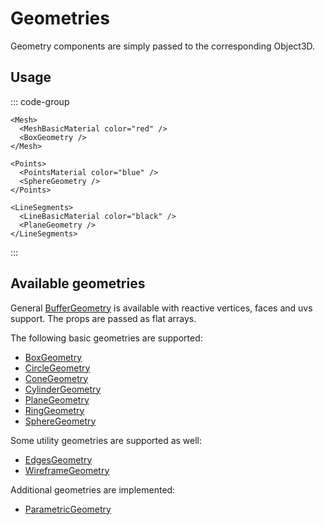 # Geometries

Geometry components are simply passed to the corresponding Object3D.

## Usage

::: code-group
```vue-html{3} [Mesh]
<Mesh>
  <MeshBasicMaterial color="red" />
  <BoxGeometry />
</Mesh>
```

```vue-html{3} [Points]
<Points>
  <PointsMaterial color="blue" />
  <SphereGeometry />
</Points>
```

```vue-html{3} [LineSegments]
<LineSegments>
  <LineBasicMaterial color="black" />
  <PlaneGeometry />
</LineSegments>
```
:::

## Available geometries

General [BufferGeometry](/components/Geometries/BufferGeometry) is available with reactive vertices, faces and uvs support. The props are passed as flat arrays.

The following basic geometries are supported:

- [BoxGeometry](components/Geometries/BoxGeometry)
- [CircleGeometry](components/Geometries/CircleGeometry)
- [ConeGeometry](components/Geometries/ConeGeometry)
- [CylinderGeometry](components/Geometries/CylinderGeometry)
- [PlaneGeometry](components/Geometries/PlaneGeometry)
- [RingGeometry](components/Geometries/RingGeometry)
- [SphereGeometry](components/Geometries/SphereGeometry)

Some utility geometries are supported as well:

- [EdgesGeometry](components/Geometries/EdgesGeometry)
- [WireframeGeometry](components/Geometries/WireframeGeometry)

Additional geometries are implemented:
- [ParametricGeometry](components/Geometries/ParametricGeometry)

